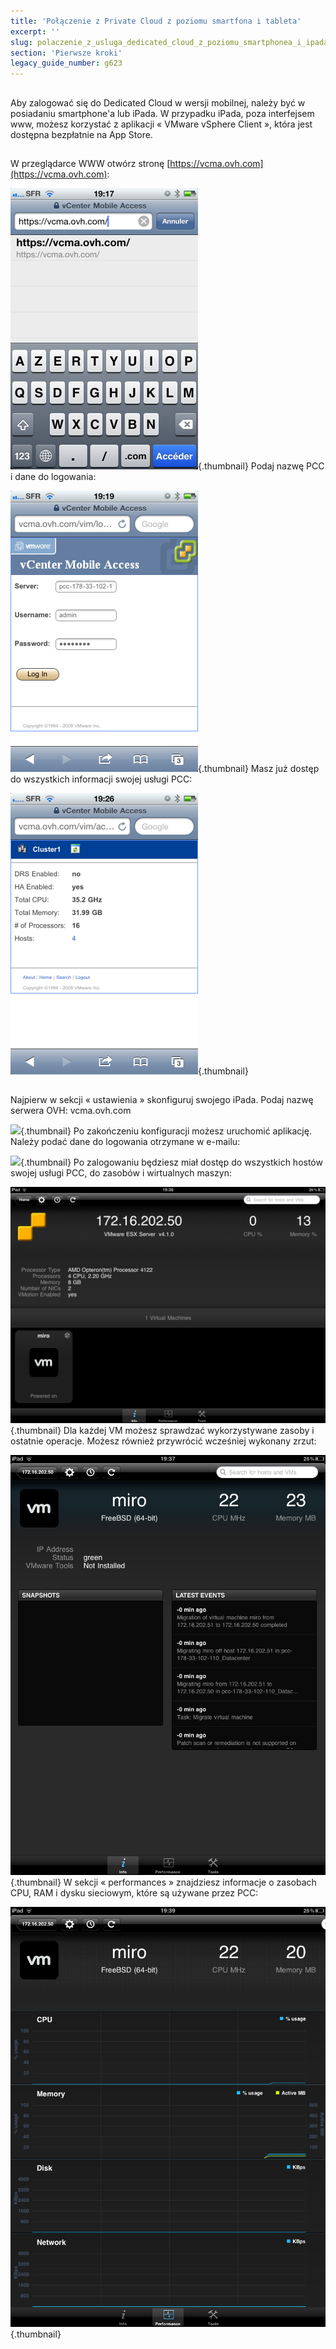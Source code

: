 ```yaml
---
title: 'Połączenie z Private Cloud z poziomu smartfona i tableta'
excerpt: ''
slug: polaczenie_z_usluga_dedicated_cloud_z_poziomu_smartphonea_i_ipada
section: 'Pierwsze kroki'
legacy_guide_number: g623
---
```


## 
Aby zalogować się do Dedicated Cloud w wersji mobilnej, należy być w posiadaniu smartphone'a lub iPada. W przypadku iPada, poza interfejsem www,  możesz korzystać z aplikacji « VMware vSphere Client », która jest dostępna bezpłatnie na App Store.


## 
W przeglądarce WWW otwórz stronę [https://vcma.ovh.com](https://vcma.ovh.com):

![](images/img_148.jpg){.thumbnail}
Podaj nazwę PCC i dane do logowania:

![](images/img_149.jpg){.thumbnail}
Masz już dostęp do wszystkich informacji swojej usługi PCC:

![](images/img_150.jpg){.thumbnail}


## 
Najpierw w sekcji « ustawienia » skonfiguruj swojego iPada. Podaj nazwę serwera OVH: vcma.ovh.com

![](images/img_147.jpg){.thumbnail}
Po zakończeniu konfiguracji możesz uruchomić aplikację. Należy podać dane do logowania otrzymane w e-mailu:

![](images/img_15.jpg){.thumbnail}
Po zalogowaniu będziesz miał dostęp do wszystkich hostów swojej usługi PCC, do zasobów i wirtualnych maszyn:

![](images/img_152.jpg){.thumbnail}
Dla każdej VM możesz sprawdzać wykorzystywane zasoby i ostatnie operacje. Możesz również przywrócić wcześniej wykonany zrzut:

![](images/img_153.jpg){.thumbnail}
W sekcji « performances » znajdziesz informacje o zasobach CPU, RAM i dysku sieciowym, które są używane przez PCC:

![](images/img_154.jpg){.thumbnail}

